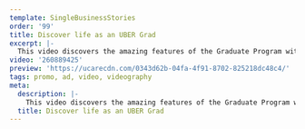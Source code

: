 ```yaml
---
template: SingleBusinessStories
order: '99'
title: Discover life as an UBER Grad
excerpt: |-
  This video discovers the amazing features of the Graduate Program with UBER! It follows four individuals chatting about the program, the benefits including contributing to projects, talking to affiliates in San Fransisco, meeting and working with like-minded people and getting a 360 degree understanding of the business.
video: '260889425'
preview: 'https://ucarecdn.com/0343d62b-04fa-4f91-8702-825218dc48c4/'
tags: promo, ad, video, videography
meta:
  description: |-
    This video discovers the amazing features of the Graduate Program with UBER! It follows four individuals chatting about the program, the benefits including contributing to projects, talking to affiliates in San Fransisco, meeting and working with like-minded people and getting a 360 degree understanding of the business.
  title: Discover life as an UBER Grad
---
```

